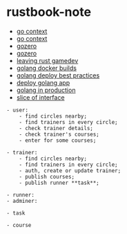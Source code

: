 # rustbook-note

- [go context](https://www.topgoer.com/%E5%B8%B8%E7%94%A8%E6%A0%87%E5%87%86%E5%BA%93/Context.html)
- [go context](https://medium.com/@jamal.kaksouri/the-complete-guide-to-context-in-golang-efficient-concurrency-management-43d722f6eaea)
- [gozero](https://learnku.com/articles/62021)
- [gozero](https://blog.waterflow.link/articles/1661135836046)
- [leaving rust gamedev](https://loglog.games/blog/leaving-rust-gamedev/)
- [golang docker builds](https://itnext.io/blazing-fast-golang-docker-builds-1e8829f743ca?gi=051a59a6df2a)
- [golang deploy best practices](https://www.codingexplorations.com/blog/deploying-go-applications-options-and-best-practices)
- [deploy golang app](https://clouddevs.com/go/deploying-applications/)
- [golang in production](https://peter.bourgon.org/go-in-production/)
- [slice of interface](https://eric-zx.medium.com/golang-convert-type-to-interface-482de13ed57c)

```
- user:
    - find circles nearby;
    - find trainers in every circle;
    - check trainer details;
    - check trainer's courses;
    - enter for some courses;

- trainer:
    - find circles nearby;
    - find trainers in every circle;
    - auth, create or update trainer;
    - publish courses;
    - publish runner **task**;

- runner:
- adminer:

- task

- course
```